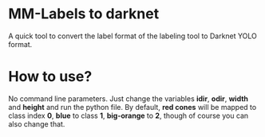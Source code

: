 # MM-Labels to darknet

A quick tool to convert the label format of the labeling tool to Darknet YOLO format.

# How to use?

No command line parameters. Just change the variables **idir**, **odir**, **width** and **height** and run the python file.
By default, **red cones** will be mapped to class index **0**, **blue** to class **1**, **big-orange** to **2**, though of course you can also change that.
